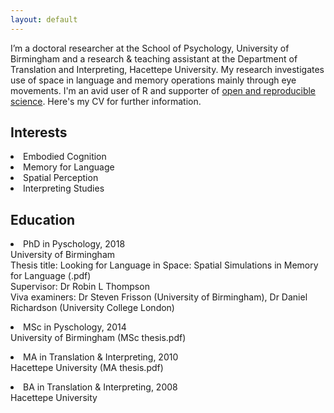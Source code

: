 ```yaml
---
layout: default
---
```


<p>I’m a doctoral researcher at the School of Psychology, University of Birmingham and a research & teaching assistant at the Department of Translation and Interpreting, Hacettepe University. My research investigates use of space in language and memory operations mainly through eye movements. I'm an avid user of R and supporter of <a href="https://osf.io/m9yh3/">open and reproducible science</a>. Here's my CV for further information.</p>

<h2>Interests</h2>
<li>Embodied Cognition</li>
<li>Memory for Language</li>
<li>Spatial Perception</li>
<li>Interpreting Studies</li>

<h2>Education</h2>
<p><li>PhD in Pyschology, 2018</li>
University of Birmingham<br>
Thesis title: Looking for Language in Space: Spatial Simulations in Memory for Language (.pdf)<br>
Supervisor: Dr Robin L Thompson<br>
Viva examiners: Dr Steven Frisson (University of Birmingham), Dr Daniel Richardson (University College London)<br></p>
<p><li>MSc in Pyschology, 2014</li>
University of Birmingham (MSc thesis.pdf)</p>
<p><li>MA in Translation & Interpreting, 2010</li>
Hacettepe University (MA thesis.pdf)</p>
<p><li>BA in Translation & Interpreting, 2008</li>
Hacettepe University</p>
